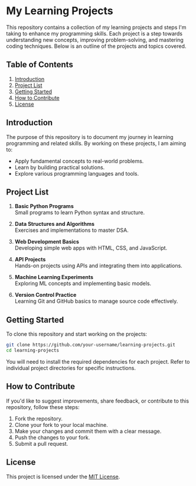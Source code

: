 # My Learning Projects

This repository contains a collection of my learning projects and steps I'm taking to enhance my programming skills. Each project is a step towards understanding new concepts, improving problem-solving, and mastering coding techniques. Below is an outline of the projects and topics covered.

## Table of Contents
1. [Introduction](#introduction)
2. [Project List](#project-list)
3. [Getting Started](#getting-started)
4. [How to Contribute](#how-to-contribute)
5. [License](#license)

## Introduction
The purpose of this repository is to document my journey in learning programming and related skills. By working on these projects, I am aiming to:
- Apply fundamental concepts to real-world problems.
- Learn by building practical solutions.
- Explore various programming languages and tools.

## Project List
1. **Basic Python Programs**  
   Small programs to learn Python syntax and structure.
   
2. **Data Structures and Algorithms**  
   Exercises and implementations to master DSA.
   
3. **Web Development Basics**  
   Developing simple web apps with HTML, CSS, and JavaScript.
   
4. **API Projects**  
   Hands-on projects using APIs and integrating them into applications.
   
5. **Machine Learning Experiments**  
   Exploring ML concepts and implementing basic models.

6. **Version Control Practice**  
   Learning Git and GitHub basics to manage source code effectively.

## Getting Started
To clone this repository and start working on the projects:
```bash
git clone https://github.com/your-username/learning-projects.git
cd learning-projects
```

You will need to install the required dependencies for each project. Refer to individual project directories for specific instructions.

## How to Contribute
If you'd like to suggest improvements, share feedback, or contribute to this repository, follow these steps:
1. Fork the repository.
2. Clone your fork to your local machine.
3. Make your changes and commit them with a clear message.
4. Push the changes to your fork.
5. Submit a pull request.

## License
This project is licensed under the [MIT License](LICENSE).